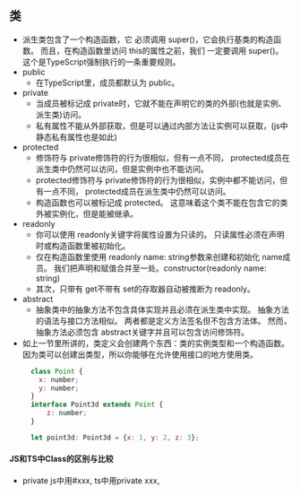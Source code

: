 ## 类

  - 派生类包含了一个构造函数，它 必须调用 super()，它会执行基类的构造函数。 而且，在构造函数里访问 this的属性之前，我们 一定要调用 super()。 这个是TypeScript强制执行的一条重要规则。
  - public
    - 在TypeScript里，成员都默认为 public。
  - private
    - 当成员被标记成 private时，它就不能在声明它的类的外部(也就是实例、派生类)访问。
    - 私有属性不能从外部获取，但是可以通过内部方法让实例可以获取，(js中静态私有属性也是如此)
  - protected
    - 修饰符与 private修饰符的行为很相似，但有一点不同， protected成员在派生类中仍然可以访问，但是实例中也不能访问。
    - protected修饰符与 private修饰符的行为很相似，实例中都不能访问，但有一点不同， protected成员在派生类中仍然可以访问。
    - 构造函数也可以被标记成 protected。 这意味着这个类不能在包含它的类外被实例化，但是能被继承。
  - readonly
    - 你可以使用 readonly关键字将属性设置为只读的。 只读属性必须在声明时或构造函数里被初始化。
    - 仅在构造函数里使用 readonly name: string参数来创建和初始化 name成员。 我们把声明和赋值合并至一处。constructor(readonly name: string)
    - 其次，只带有 get不带有 set的存取器自动被推断为 readonly。
  - abstract
    - 抽象类中的抽象方法不包含具体实现并且必须在派生类中实现。 抽象方法的语法与接口方法相似。 两者都是定义方法签名但不包含方法体。 然而，抽象方法必须包含 abstract关键字并且可以包含访问修饰符。
  - 如上一节里所讲的，类定义会创建两个东西：类的实例类型和一个构造函数。 因为类可以创建出类型，所以你能够在允许使用接口的地方使用类。
    ```javascript
      class Point {
        x: number;
        y: number;
      }
      interface Point3d extends Point {
          z: number;
      }

      let point3d: Point3d = {x: 1, y: 2, z: 3};
    ```
  



#### JS和TS中Class的区别与比较
  - private 
    js中用#xxx, 
    ts中用private xxx,